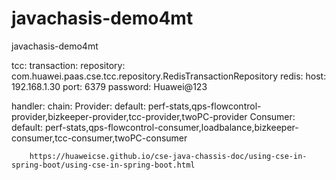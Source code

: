 # javachasis-demo4mt
javachasis-demo4mt


  tcc:
    transaction:
      repository: com.huawei.paas.cse.tcc.repository.RedisTransactionRepository
      redis:
        host: 192.168.1.30
        port: 6379
        password: Huawei@123


  handler:
    chain:
      Provider:
        default: perf-stats,qps-flowcontrol-provider,bizkeeper-provider,tcc-provider,twoPC-provider
      Consumer:
        default: perf-stats,qps-flowcontrol-consumer,loadbalance,bizkeeper-consumer,tcc-consumer,twoPC-consumer
        
        https://huaweicse.github.io/cse-java-chassis-doc/using-cse-in-spring-boot/using-cse-in-spring-boot.html

